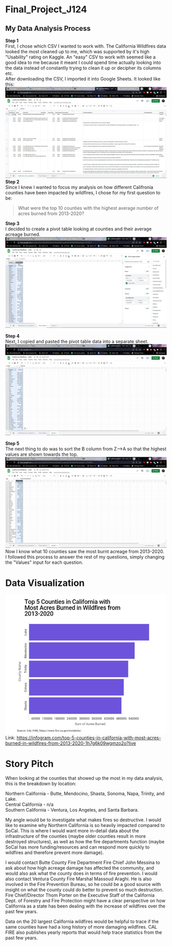 # Final_Project_J124
## My Data Analysis Process

**Step 1**<br>
First, I chose which CSV I wanted to work with. The California Wildfires data looked the most cleaned up to me, which was supported by it's high "Usability" rating on Kaggle. An "easy" CSV to work with seemed like a good idea to me because it meant I could spend time actually looking into the data instead of constantly trying to clean it up or decipher its columns etc.
<br> After downloading the CSV, I imported it into Google Sheets. It looked like this:<br>
![Screenshot of California Wildfires CSV imported into Google Sheets](Screenshot%202021-08-06%20140431.jpg)
**Step 2**<br>
Since I knew I wanted to focus my analysis on how different Califronia counties have been impacted by wildfires, I chose for my first question to be:
> What were the top 10 counties with the highest average number of acres burned from 2013-2020?

**Step 3**<br>
I decided to create a pivot table looking at counties and their average acreage burned.
![Screenshot of Google Sheets pivot table](Screenshot%202021-08-06%20140733.jpg)

**Step 4**<br>
Next, I copied and pasted the pivot table data into a separate sheet.
![Screenshot of new sheet](Screenshot%202021-08-06%20140755.jpg)

**Step 5**<br>
The next thing to do was to sort the B column from Z-->A so that the highest values are shown towards the top.
![Screenshot of sorted data](Screenshot%202021-08-06%20140812.jpg)
Now I know what 10 counties saw the most burnt acreage from 2013-2020.<br>
I followed this process to answer the rest of my questions, simply changing the "Values" input for each question.

# **Data Visualization**<br>
![Screenshot of bar graoh depicting the top 5 counties in California with most acres burned from 2013-2020](Screenshot%202021-08-09%20094214.jpg)
Link: https://infogram.com/top-5-counties-in-california-with-most-acres-burned-in-wildfires-from-2013-2020-1h7g6k09wgmzo2o?live


# **Story Pitch**
When looking at the counties that showed up the most in my data analysis, this is the breakdown by location:

Northern California - Butte, Mendocino, Shasta, Sonoma, Napa, Trinity, and Lake.<br>
Central California - n/a<br>
Southern California - Ventura, Los Angeles, and Santa Barbara.

My angle would be to investigate what makes fires so destructive. I would like to examine why Northern California is so heavily impacted compared to SoCal. This is where I would want more in-detail data about the infrastructure of the counties (maybe older counties result in more destroyed structures), as well as how the fire departments function (maybe SoCal has more funding/resources and can respond more quickly to wildfires and therefore prevent more damage).

I would contact Butte County Fire Department Fire Chief John Messina to ask about how high acreage damage has affected the community, and would also ask what the county does in terms of fire prevention. I would also contact Ventura County Fire Marshal Massoud Araghi. He is also involved in the Fire Prevention Bureau, so he could be a good source with insight on what the county could do better to prevent so much destruction. Fire Chief/Director Thom Porter on the Executive Staff of the California Dept. of Forestry and Fire Protection might have a clear perspective on how California as a state has been dealing with the increase of wildfires over the past few years.

Data on the 20 largest California wildfires would be helpful to trace if the same counties have had a long history of more damaging wildfires. CAL FIRE also publishes yearly reports that would help trace statistics from the past few years.

